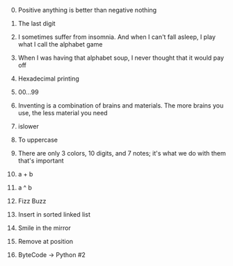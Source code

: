 0. Positive anything is better than negative nothing

1. The last digit

2. I sometimes suffer from insomnia. And when I can't fall asleep, I play what I call the alphabet game

3. When I was having that alphabet soup, I never thought that it would pay off

4. Hexadecimal printing

5. 00...99

6. Inventing is a combination of brains and materials. The more brains you use, the less material you need

7. islower

8. To uppercase

9. There are only 3 colors, 10 digits, and 7 notes; it's what we do with them that's important

10. a + b

11. a ^ b

12. Fizz Buzz

13. Insert in sorted linked list

14. Smile in the mirror

15. Remove at position

16. ByteCode -> Python #2
